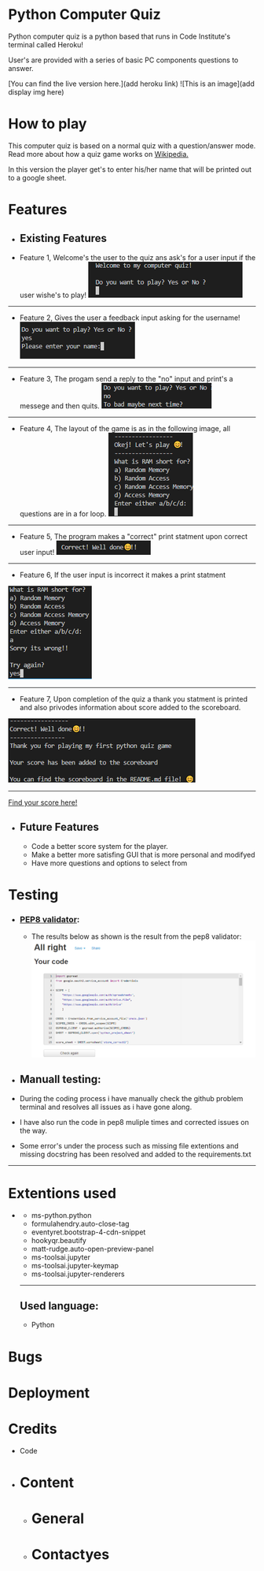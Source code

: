 # Python Computer Quiz
Python computer quiz is a python based that runs in Code Institute's terminal called Heroku!

User's are provided with a series of basic PC components questions to answer.

[You can find the live version here.](add heroku link)
![This is an image](add display img here)




# How to play
This computer quiz is based on a normal quiz with a question/answer mode. Read more about how a quiz game works on [Wikipedia.](https://en.wikipedia.org/wiki/Quiz)

In this version the player get's to enter his/her name that will be printed out to a google sheet.

# Features
 - ## Existing Features
   
  - Feature 1, Welcome's the user to the quiz ans ask's for a user input if the user wishe's to play!
    ![This is an image](/assets/img/ft1.png)
  ---
   - Feature 2, Gives the user a feedback input asking for the username!
   ![This is an image](/assets/img/ft2yes.png)
  ---
  - Feature 3, The progam send a reply to the "no" input and print's a messege and then quits.
  ![This is an image](/assets/img/ft3no.png)
  ---
  - Feature 4, The layout of the game is as in the following image, all questions are in a for loop.
  ![This is an image](/assets/img/ft4letsplay.png)
  ---
  - Feature 5, The program makes a "correct" print statment upon correct user input!
  ![This is an image](assets/img/ft5welldone.png)
  ---
- Feature 6, If the user input is incorrect it makes a print statment

![This is an image](/assets/img/ft6wrong.png)

---
  - Feature 7, Upon completion of the quiz a thank you statment is printed and also privodes information about score added to the scoreboard.

  ![This is an image](/assets/img/ft7done.png)

  ---
  [Find your score here!](https://docs.google.com/spreadsheets/d/1GGLH-pgg8WNgVzy9pfpcduKy-JZNHxvIZTF92gPKmI0/edit#gid=1089875769)



- ## Future Features
    - Code a better score system for the player.
    - Make a better more satisfing GUI that is more personal and modifyed
    - Have more questions and options to select from 

# Testing
 - ### [PEP8 validator](http://pep8online.com/):
   - The results below as shown is the result from the pep8 validator:
   ![This is an image](/assets/img/pep8val.png)

  - ## Manuall testing:
   - During the coding process i have manually check the github problem terminal and resolves all issues as i have gone along.
   - I have also run the code in pep8 muliple times and corrected issues on the way.
   - Some error's under the process such as missing file extentions and missing docstring has been resolved and added to the requirements.txt
  ---
# Extentions used
  - - ms-python.python
    - formulahendry.auto-close-tag
    - eventyret.bootstrap-4-cdn-snippet
    - hookyqr.beautify
    - matt-rudge.auto-open-preview-panel
    - ms-toolsai.jupyter
    - ms-toolsai.jupyter-keymap
    - ms-toolsai.jupyter-renderers
    ---
    ## Used language:
      - Python
      
 # Bugs

 # Deployment

 # Credits
 - Code

 - # Content

   - # General

   - # Contactyes